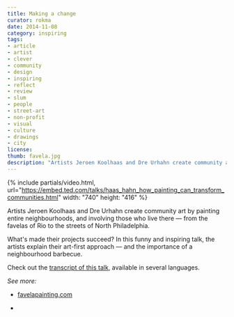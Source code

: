 ```yaml
---
title: Making a change
curator: rokma
date: 2014-11-08
category: inspiring
tags:
- article
- artist
- clever
- community
- design
- inspiring
- reflect
- review
- slum
- people
- street-art
- non-profit
- visual
- culture
- drawings
- city
license:
thumb: favela.jpg
description: "Artists Jeroen Koolhaas and Dre Urhahn create community art by painting entire neighbourhoods, and involving those who live there — from the favelas of Rio to the streets of North Philadelphia."
---
```


{% include partials/video.html, url="https://embed.ted.com/talks/haas_hahn_how_painting_can_transform_communities.html" width: "740" height: "416" %}

Artists Jeroen Koolhaas and Dre Urhahn create community art by painting entire neighbourhoods, and involving those who live there — from the favelas of Rio to the streets of North Philadelphia.

What's made their projects succeed? In this funny and inspiring talk, the artists explain their art-first approach — and the importance of a neighbourhood barbecue.

Check out the <a   href="http://www.ted.com/talks/haas_hahn_how_painting_can_transform_communities/transcript?language=en">transcript of this talk</a>, available in several languages.


_See more:_

- <a   href="http://www.favelapainting.com">favelapainting.com</a>

- &nbsp;
